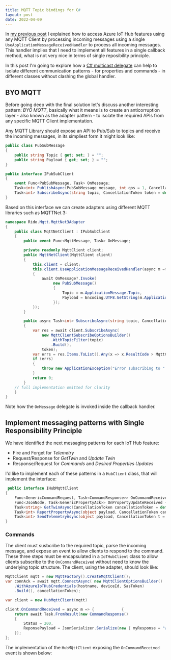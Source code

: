 ```yaml
---
title: MQTT Topic bindings for C#
layout: post
date: 2022-04-09
---
```


In [my previous post](/mqtt/2022/04/04/demystify-iothub-sdk/) I explained how to access Azure IoT Hub features using any MQTT Client by processing incoming messages using a single `UseApplicationMessageReceivedHandler` to process all incoming messages. This handler implies that I need to implement all features in a single callback method, what is not very nice in terms of single reposibility principle.

In this post I'm going to explore how a [C# multicast delegate](https://docs.microsoft.com/en-us/dotnet/csharp/programming-guide/delegates/how-to-combine-delegates-multicast-delegates) can help to isolate different communication patterns - for properties and commands - in different classes without clashing the global handler.

## BYO MQTT

Before going deep with the final solution let's discuss another interesting pattern: _BYO MQTT_, basically what it means is to create an anticorruption layer - also known as the adapter pattern - to isolate the required APIs from any specific MQTT Client implementation.

Any MQTT Library should expose an API to Pub/Sub to topics and receive the incoming messages, in its simpliest form it might look like:

```cs
public class PubSubMessage
{
    public string Topic { get; set; } = "";
    public string Payload { get; set; } = "";
}

public interface IPubSubClient
{
    event Func<PubSubMessage, Task> OnMessage;
    Task<int> PublishAsync(PubSubMessage message, int qos = 1, CancellationToken token = default);
    Task<int> SubscribeAsync(string topic, CancellationToken token = default);
}
```
Based on this interface we can create adapters using different MQTT libraries such as MQTTNet 3:

```cs
namespace Rido.Mqtt.MqttNet3Adapter
{
    public class MqttNetClient : IPubSubClient
    {
        public event Func<MqttMessage, Task> OnMessage;

        private readonly MqttClient client;
        public MqttNetClient(MqttClient client)
        {
            this.client = client;
            this.client.UseApplicationMessageReceivedHandler(async m =>
            {
                await OnMessage?.Invoke(
                     new PubSubMessage()
                     {
                         Topic = m.ApplicationMessage.Topic,
                         Payload = Encoding.UTF8.GetString(m.ApplicationMessage.Payload ?? Array.Empty<byte>())
                     });
            });
        }

        public async Task<int> SubscribeAsync(string topic, CancellationToken token = default)
        {
            var res = await client.SubscribeAsync(
                new MqttClientSubscribeOptionsBuilder()
                    .WithTopicFilter(topic)
                    .Build(), 
                token);
            var errs = res.Items.ToList().Any(x => x.ResultCode > MqttClientSubscribeResultCode.GrantedQoS2);
            if (errs)
            {
                throw new ApplicationException("Error subscribing to " + topic);
            }
            return 0;
        }
    // full implementation omitted for clarity
    }
}
```
Note how the `OnMessage` delegate is invoked inside the callback handler.

## Implement messaging patterns with Single Responsibility Principle

We have identified the next messaging patterns for each IoT Hub feature:

- Fire and Forget for *Telemetry*
- Request/Response for *GetTwin* and *Update Twin*
- Response/Request for *Commands* and *Desired Properties Updates*

I'd like to implement each of these patterns in a `HubClient` class, that will implement the interface:

```cs
 public interface IHubMqttClient
{
    Func<GenericCommandRequest, Task<CommandResponse>> OnCommandReceived { get; set; }
    Func<JsonNode, Task<GenericPropertyAck>> OnPropertyUpdateReceived { get; set; }
    Task<string> GetTwinAsync(CancellationToken cancellationToken = default);
    Task<int> ReportPropertyAsync(object payload, CancellationToken cancellationToken = default);
    Task<int> SendTelemetryAsync(object payload, CancellationToken t = default);
}
```

### Commands

The client must susbcribe to the required topic, parse the incoming message, and expose an event to allow clients to respond to the command. These three steps must be encapsulated in a `IoTHubClient` class to allow clients subscribe to the `OnCommandReceived` without need to know the underlying topic structure. The client, using the adapter, should look like: 

```cs
MqttClient mqtt = new MqttFactory().CreateMqttClient();
var connAck = await mqtt.ConnectAsync( new MqttClientOptionsBuilder()
    .WithAzureIoTHubCredentials(hostname, deviceId, SasToken)
    .Build(), cancellationToken);

var client = new HubMqttClient(mqtt) 

client.OnCommandReceived = async m => {            {
    return await Task.FromResult(new CommandResponse()
    {
        Status = 200,
        ReponsePayload = JsonSerializer.Serialize(new { myResponse = "whatever" })
    });
};
```

The implementation of the `HubMQttClient` exposing the `OnCommandReceived` event is shown below:

```cs

```

